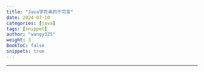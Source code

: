 ```yaml
---
title: "Java字符串的不可变"
date: 2024-07-10
categories: [java]
tags: [snippet]
author: "wangy325"
weight: 3
BookToC: false
snippets: true
---
```


---
